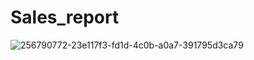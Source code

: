 # Sales_report
![256790772-23e117f3-fd1d-4c0b-a0a7-391795d3ca79](https://github.com/user-attachments/assets/f77aae5b-48d6-4389-af71-e56730eb2b93)
